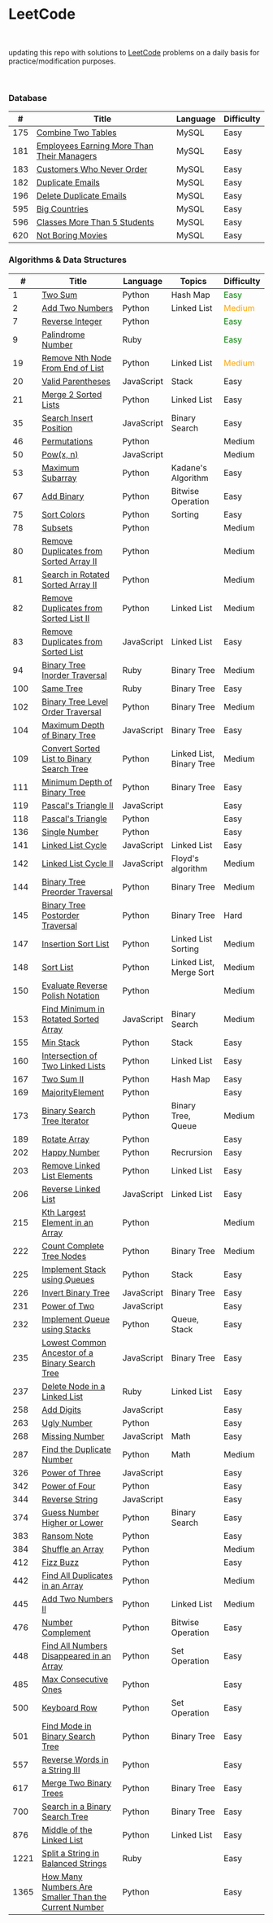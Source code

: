 # LeetCode

<br>

updating this repo with solutions to [LeetCode](https://leetcode.com/) problems on a daily basis for practice/modification purposes.

<br>

### Database

| # | Title | Language | Difficulty | 
|---| ----- | -------- | ---------- |
|175| [Combine Two Tables](/Easy/No_0175_Combine%20Two%20Tables)| MySQL| Easy|
|181| [Employees Earning More Than Their Managers](/Easy/No_0181_Employees%20Earning%20More%20Than%20Their%20Managers)| MySQL| Easy|
|183| [Customers Who Never Order](/Easy/No_0183_Customers%20Who%20Never%20Order)| MySQL| Easy|
|182| [Duplicate Emails](/Easy/No_0182_Duplicate%20Emails) | MySQL| Easy|
|196| [Delete Duplicate Emails](/Easy/No_0196_Delete%20Duplicate%20Emails)| MySQL| Easy|
|595| [Big Countries](/Easy/No_0595_Big%20Countries) | MySQL | Easy|
|596| [Classes More Than 5 Students](/Easy/No_0596_Classes%20More%20Than%205%20Students)| MySQL| Easy|
|620| [Not Boring Movies](/Easy/No_0620_Not%20Boring%20Movies)| MySQL| Easy|

### Algorithms & Data Structures

| # | Title | Language | Topics |Difficulty | 
|---| ----- | -------- | ---------- | ---------- |
| 1 | [Two Sum](/Easy/No_0001_Two%20Sum)| Python | Hash Map| <font color="Green">Easy</font>|
|2| [Add Two Numbers](/Medium/No_0002_Add%20Two%20Numbers)| Python | Linked List | <font color="Orange">Medium</font> |
|7| [Reverse Integer](/Easy/No_0007_Reverse%20Integer) | Python |   | <font color="Green">Easy</font>|
|9| [Palindrome Number](/Easy/No_0009_Palindrome%20Number) | Ruby | |<font color="Green">Easy</font>|
|19| [Remove Nth Node From End of List](/Medium/No_0019_Remove%20Nth%20Node%20From%20End%20of%20List)| Python | Linked List| <font color="Orange">Medium</font>| 
|20| [Valid Parentheses](/Easy/No_0020_Valid%20Parentheses)| JavaScript| Stack| Easy|
|21| [Merge 2 Sorted Lists](/Easy/No_0021_Merge%202%20Sorted%20Lists)| Python | Linked List | Easy|
|35| [Search Insert Position](/Easy/No_0035_Search%20Insert%20Position) | JavaScript | Binary Search| Easy| 
|46| [Permutations](/Medium/No_0046_Permutations) | Python | | Medium|
|50| [Pow(x, n)](/Medium/No_0050_Pow(x,%20n))| JavaScript | | Medium|
|53| [Maximum Subarray](/Easy/No_0053_Maximum%20Subarray)| Python | Kadane's Algorithm| Easy| 
|67|[Add Binary](/Easy/No_0067_Add%20Binary)| Python | Bitwise Operation | Easy|
|75| [Sort Colors](/Easy/No_0075_Sort%20Colors)| Python | Sorting| Easy|
|78| [Subsets](/Medium/No_0078_Subsets)| Python| | Medium|
|80| [Remove Duplicates from Sorted Array II](/Medium/No_0080_Remove%20Duplicates%20from%20Sorted%20Array%20II)| Python | | Medium|
|81| [Search in Rotated Sorted Array II](/Medium/No_0081_Search%20in%20Rotated%20Sorted%20Array%20II)| Python | |Medium|
|82| [Remove Duplicates from Sorted List II](/Medium/No_0082_Remove%20Duplicates%20from%20Sorted%20List%20II) |Python |Linked List | Medium|
|83| [Remove Duplicates from Sorted List](/Easy/No_0083_Remove%20Duplicates%20from%20Sorted%20List)| JavaScript| Linked List| Easy|
|94| [Binary Tree Inorder Traversal](/Medium/No_0094_Binary%20Tree%20Inorder%20Traversal)| Ruby | Binary Tree | Medium |
|100| [Same Tree](/Easy/No_0100_Same%20Tree) | Ruby | Binary Tree | Easy|
|102| [Binary Tree Level Order Traversal](/Medium/No_0102_Binary%20Tree%20Level%20Order%20Traversal)| Python| Binary Tree| Medium|
|104| [Maximum Depth of Binary Tree](/Easy/No_0104_Maximum%20Depth%20of%20Binary%20Tree) | JavaScript | Binary Tree | Easy|
|109| [Convert Sorted List to Binary Search Tree](/Medium/No_0109_Convert%20Sorted%20List%20to%20Binary%20Search%20Tree)| Python | Linked List, Binary Tree| Medium|
|111| [Minimum Depth of Binary Tree](/Easy/No_0111_Minimum%20Depth%20of%20Binary%20Tree)| Python | Binary Tree| Easy|
|119| [Pascal's Triangle II](/Easy/No_0119_Pascal's%20Triangle%20II)| JavaScript| | Easy|
|118| [Pascal's Triangle](/Easy/No_0118_Pascal's%20Triangle) |Python| | Easy|
|136| [Single Number](/Easy/No_0136_Single%20Number)| Python | | Easy|
|141| [Linked List Cycle](/Easy/No_0141_Linked%20List%20Cycle)| JavaScript| Linked List| Easy|
|142| [Linked List Cycle II](/Medium/No_0142_Linked%20List%20Cycle%20II)| JavaScript| Floyd's algorithm| Medium|
|144| [Binary Tree Preorder Traversal](/Medium/No_0144_Binary%20Tree%20Preorder%20Traversal)| Python | Binary Tree| Medium|
|145| [Binary Tree Postorder Traversal](/Hard/No_0145_Binary%20Tree%20Postorder%20Traversal)| Python| Binary Tree| Hard|
|147| [Insertion Sort List](/Medium/No_0147_Insertion%20Sort%20List)| Python| Linked List Sorting| Medium|
|148| [Sort List](/Medium/No_0148_Sort%20List)| Python | Linked List, Merge Sort| Medium|
|150| [Evaluate Reverse Polish Notation](/Medium/No_0150_Evaluate%20Reverse%20Polish%20Notation)| Python| | Medium|
|153| [Find Minimum in Rotated Sorted Array](/Medium/No_0153_Find%20Minimum%20in%20Rotated%20Sorted%20Array)| JavaScript | Binary Search| Medium|
|155| [Min Stack](/Easy/No_0155_Min%20Stack)| Python | Stack | Easy|
|160| [Intersection of Two Linked Lists](/Easy/No_0160_Intersection%20of%20Two%20Linked%20Lists) | Python | Linked List| Easy|
|167| [Two Sum II ](/Easy/No_0167_Two%20Sum%20II)| Python| Hash Map| Easy|
|169| [MajorityElement](/Easy/No_0169_Majority%20Element)| Python | | Easy|
|173| [Binary Search Tree Iterator](/Medium/No_0173_Binary%20Search%20Tree%20Iterator)| Python| Binary Tree, Queue| Medium|
|189| [Rotate Array](/Easy/No_0189_Rotate%20Array) | Python | | Easy|
|202| [Happy Number](/Easy/No_0202_Happy%20Number)|Python | Recrursion| Easy|
|203|[Remove Linked List Elements](/Easy/No_0203_Remove%20Linked%20List%20Elements)| Python | Linked List | Easy|
|206| [Reverse Linked List](/Easy/No_0206_Reverse%20Linked%20List) | JavaScript| Linked List | Easy|
|215| [Kth Largest Element in an Array](/Medium/No_0215_Kth%20Largest%20Element%20in%20an%20Array)| Python | | Medium|
|222| [Count Complete Tree Nodes](/Medium/No_0222_Count%20Complete%20Tree%20Nodes)| Python| Binary Tree| Medium|
|225| [Implement Stack using Queues](/Easy/No_0225_Implement%20Stack%20using%20Queues)|Python | Stack| Easy|
|226| [Invert Binary Tree](/Easy/No_0226_Invert%20Binary%20Tree)| JavaScript | Binary Tree | Easy|
|231| [Power of Two](/Easy/No_0231_Power%20of%20Two) | JavaScript | | Easy|
|232| [Implement Queue using Stacks](/Easy/No_0232_Implement%20Queue%20using%20Stacks)|Python | Queue, Stack| Easy|
|235| [Lowest Common Ancestor of a Binary Search Tree](/Easy/No_0235_Lowest%20Common%20Ancestor%20of%20a%20Binary%20Search%20Tree)| JavaScript| Binary Tree| Easy|
|237| [Delete Node in a Linked List](/Easy/No_0237_Delete%20Node%20in%20a%20Linked%20List)| Ruby|Linked List| Easy|
|258| [Add Digits](/Easy/No_0258_Add%20Digits)| JavaScript| | Easy|
|263| [Ugly Number](/Easy/No_0263_Ugly%20Number) | Python| | Easy|
|268| [Missing Number](/Easy/No_0268_Missing%20Number)| JavaScript| Math| Easy|
|287| [Find the Duplicate Number](/Medium/No_0287_Find%20the%20Duplicate%20Number)| Python| Math| Medium|
|326| [Power of Three](/Easy/No_0326_Power%20of%20Three)| JavaScript| | Easy|
|342| [Power of Four](/Easy/No_0342_Power%20of%20Four)| Python | | Easy|
|344| [Reverse String](/Easy/No_0344_Reverse%20String)|JavaScript| | Easy|
|374|[Guess Number Higher or Lower](/Easy/No_0374_Guess%20Number%20Higher%20or%20Lower)| Python | Binary Search| Easy|
|383| [Ransom Note](/Easy/No_0383_Ransom%20Note)| Python| | Easy|
|384|[Shuffle an Array](/Medium/No_0384_Shuffle%20an%20Array)|Python | | Medium|
|412| [Fizz Buzz](/Easy/No_0412_Fizz%20Buzz)| Python | | Easy|
|442| [Find All Duplicates in an Array](/Medium/No_0442_Find%20All%20Duplicates%20in%20an%20Array)| Python| | Medium|
|445| [Add Two Numbers II](/Medium/No_0445_Add%20Two%20Numbers%20II)| Python| Linked List| Medium|
|476| [Number Complement](/Easy/No_0476_Number%20Complement)| Python| Bitwise Operation | Easy|
|448| [Find All Numbers Disappeared in an Array](/Easy/No_0448_Find%20All%20Numbers%20Disappeared%20in%20an%20Array)| Python| Set Operation| Easy|
|485| [Max Consecutive Ones](/Easy/No_0485_Max%20Consecutive%20Ones)| Python| | Easy|
|500| [Keyboard Row](/Easy/No_0500_Keyboard%20Row)| Python| Set Operation| Easy|
|501| [Find Mode in Binary Search Tree](/Easy/No_501_Find%20Mode%20in%20Binary%20Search%20Tree)|Python| Binary Tree| Easy|
|557|[Reverse Words in a String III](/Easy/No_0557_Reverse%20Words%20in%20a%20String%20III)| Python | | Easy|
|617| [Merge Two Binary Trees](/Easy/No_0617_Merge%20Two%20Binary%20Trees)| Python| Binary Tree| Easy|
|700| [Search in a Binary Search Tree](/Easy/No_0700_Search%20in%20a%20Binary%20Search%20Tree)| Python | Binary Tree| Easy|
|876| [Middle of the Linked List](/Easy/No_0876_Middle%20of%20the%20Linked%20List)| Python| Linked List| Easy|
|1221| [Split a String in Balanced Strings](/Easy/No_1221_Split%20a%20String%20in%20Balanced%20Strings)| Ruby| | Easy|
|1365| [How Many Numbers Are Smaller Than the Current Number](/Easy/No_1365_How%20Many%20Numbers%20Are%20Smaller%20Than%20the%20Current%20Number)| Python | | Easy|


